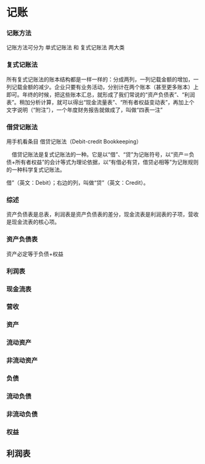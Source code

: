 # 记账
### 记账方法
记账方法可分为 单式记账法 和 复式记账法 两大类


### 复式记账法
所有复式记账法的账本结构都是一样一样的：分成两列，一列记载金额的增加，一列记载金额的减少。企业只要有业务活动，分别计在两个账本（甚至更多账本）上即可。年终的时候，把这些账本汇总，就形成了我们常说的“资产负债表”、“利润表”。稍加分析计算，就可以得出“现金流量表”、“所有者权益变动表”，再加上个文字说明（“附注”），一个年度财务报告就做成了，叫做“四表一注”

### 借贷记账法
用手机看条目
借贷记账法（Debit-credit Bookkeeping）

　借贷记账法是复式记账法的一种。它是以“借”、“贷”为记账符号，以“资产＝负债+所有者权益”的会计等式为理论依据，以“有借必有贷，借贷必相等”为记账规则的一种科学复式记账法。

借”（英文：Debit）；右边的列，叫做“贷”（英文：Credit）。
### 综述

资产负债表是总表，利润表是资产负债表的差分，现金流表是利润表的子项，营收是现金流表的核心项。

### 资产负债表

资产必定等于负债+权益

### 利润表

### 现金流表

### 营收

### 资产
### 流动资产
### 非流动资产
### 负债
### 流动负债
### 非流动负债

### 权益
## 利润表
